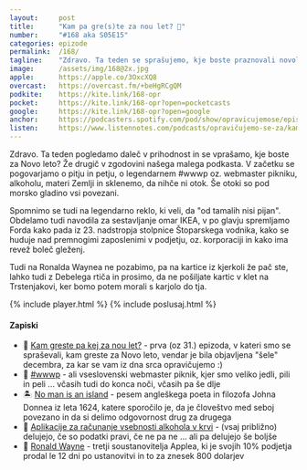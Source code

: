 ```yaml
---
layout: 	post
title:  	"Kam pa gre(s)te za nou let? 🥂"
number: 	"#168 aka S05E15"
categories:	epizode
permalink:	/168/
tagline: 	"Zdravo. Ta teden se sprašujemo, kje boste praznovali novoletne praznike. Tudi o pitju in petju teče beseda. Ker je kljub vsemu še vedno poletje se spomnimo na tiste legendarne piknike."
image:		/assets/img/168@2x.jpg
apple:		https://apple.co/3OxcXQ8
overcast:	https://overcast.fm/+beHgRCgQM
podkite:	https://kite.link/168-opr
pocket:		https://kite.link/168-opr?open=pocketcasts
google:		https://kite.link/168-opr?open=google
anchor:		https://podcasters.spotify.com/pod/show/opravicujemose/episodes/Kam-pa-greste-za-nou-let-e282hmi
listen:		https://www.listennotes.com/podcasts/opravičujemo-se-za/kam-pa-greste-za-nou-let-TNYaDGZmABq/embed/
---
```


Zdravo. Ta teden pogledamo daleč v prihodnost in se vprašamo, kje boste za Novo leto? Že drugič v zgodovini našega malega podkasta. V začetku se pogovarjamo o pitju in petju, o legendarnem #wwwp oz. webmaster pikniku, alkoholu, materi Zemlji in sklenemo, da nihče ni otok. Še otoki so pod morsko gladino vsi povezani. 

Spomnimo se tudi na legendarno reklo, ki veli, da "od tamalih nisi pijan". Obdelamo tudi navodila za sestavljanje omar IKEA, v po glavju spremljamo Forda kako pada iz 23. nadstropja stolpnice Štoparskega vodnika, kako se huduje nad premnogimi zaposlenimi v podjetju, oz. korporaciji in kako ima revež boleč gleženj. 

Tudi na Ronalda Waynea ne pozabimo, pa na kartice iz kjerkoli že pač ste, lahko tudi z Debelega rtiča in prosimo, da ne pošiljate kartic v klet na Trstenjakovi, ker bomo potem morali s karjolo do tja. 

{% include player.html %}
{% include poslusaj.html %}

<!--break-->

#### Zapiski

- 🎊 [Kam greste pa kej za nou let?](https://opravicujemo.se/031/) - prva (oz 31.) epizoda, v kateri smo se spraševali, kam greste za Novo leto, vendar je bila objavljena "šele" decembra, za kar se vam iz dna srca opravičujemo :) 
- 🍻 [#wwwp](https://opravicujemo.se/031/) - ali vseslovenski webmaster piknik, kjer smo veliko jedli, pili in peli ... včasih tudi do konca noči, včasih pa še dlje 
- 🏝️ [No man is an island](https://www.youtube.com/watch?v=_mfus7QCeWU) - pesem angleškega poeta in filozofa Johna Donnea iz leta 1624, katere sporočilo je, da je človeštvo med seboj povezano in da si delimo odgovornost drug za drugega 
- 🍺 [Aplikacije za računanje vsebnosti alkohola v krvi](https://www.google.com/search?q=bac+alcohol+app) - (vsaj približno) delujejo, če so podatki pravi, če ne pa ne ... ali pa delujejo še boljše
- 🍎 [Ronald Wayne](https://en.wikipedia.org/wiki/Ronald_Wayne) - tretji soustanovitelja Applea, ki je svojih 10% podjetja prodal le 12 dni po ustanovitvi in to za znesek 800 dolarjev